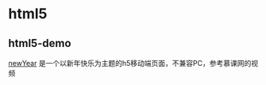 # html5
## html5-demo
[newYear](http://blog.csdn.net/guodongxiaren) 是一个以新年快乐为主题的h5移动端页面，不兼容PC，参考慕课网的视频
